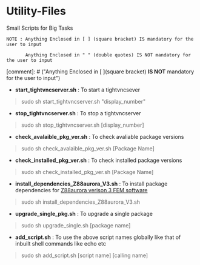# Utility-Files
Small Scripts for Big Tasks

	NOTE : Anything Enclosed in [ ] (square bracket) IS mandatory for the user to input
	
	       Anything Enclosed in " " (double quotes) IS NOT mandatory for the user to input

[comment]: # ("Anything Enclosed in [ ](square bracket) **IS NOT**  mandatory for the user to input")
* __start_tightvncserver.sh__ : To start a tightvncsever
> sudo sh start_tightvncserver.sh "display_number"
	
* __stop_tightvncserver.sh__ : To stop a tightvncserver
> sudo sh stop_tightvncserver.sh [display_number]
	
* __check_avalaible_pkg_ver.sh__ : To check avaliable package versions
>  sudo sh check_avalaible_pkg_ver.sh [Package Name]

* __check_installed_pkg_ver.sh__ : To check installed package versions
> sudo sh check_installed_pkg_ver.sh [Package Name]

* __install_dependencies_Z88aurora_V3.sh__ : To install package dependencies for [Z88aurora verison 3 FEM software](http://en.z88.de/download-z88aurora/)
> sudo sh install_dependencies_Z88aurora_V3.sh

* __upgrade_single_pkg.sh__ : To upgrade a single package 
> sudo sh upgrade_single.sh [package name]

* __add_script.sh__ : To use the above script names globally like that of inbuilt shell commands like echo etc
> sudo sh add_script.sh [script name] [calling name]
